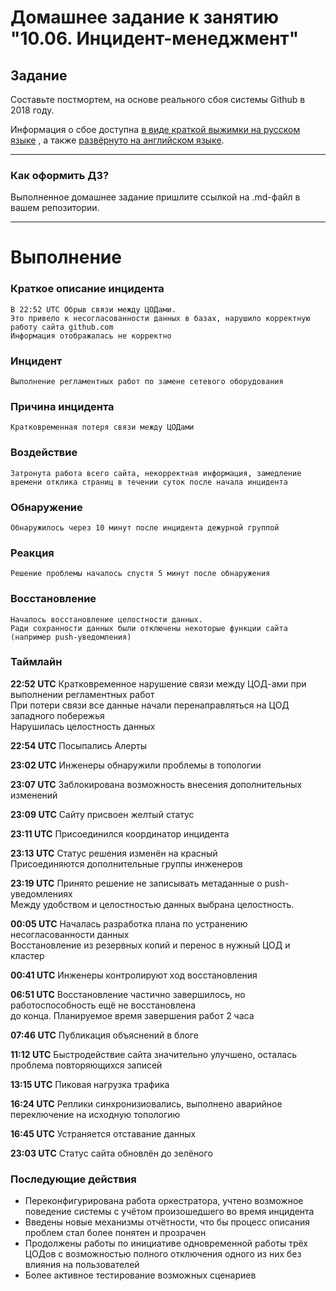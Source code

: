 # Домашнее задание к занятию "10.06. Инцидент-менеджмент"

## Задание 

Составьте постмортем, на основе реального сбоя системы Github в 2018 году.

Информация о сбое доступна [в виде краткой выжимки на русском языке](https://habr.com/ru/post/427301/) , а
также [развёрнуто на английском языке](https://github.blog/2018-10-30-oct21-post-incident-analysis/).

---

### Как оформить ДЗ?

Выполненное домашнее задание пришлите ссылкой на .md-файл в вашем репозитории.

---



# Выполнение

### Краткое описание инцидента
````
В 22:52 UTC Обрыв связи между ЦОДами.  
Это привело к несогласованности данных в базах, нарушило корректную работу сайта github.com  
Информация отображалась не корректно
````

### Инцидент
````
Выполнение регламентных работ по замене сетевого оборудования
````
### Причина инцидента
````
Кратковременная потеря связи между ЦОДами
````

### Воздействие
````
Затронута работа всего сайта, некорректная информация, замедление времени отклика страниц в течении суток после начала инцидента
````

### Обнаружение
````
Обнаружилось через 10 минут после инцидента дежурной группой
````
### Реакция
````
Решение проблемы началось спустя 5 минут после обнаружения
````
### Восстановление
````
Началось восстановление целостности данных.  
Ради сохранности данных были отключены некоторые функции сайта (например push-уведомления)
````
### Таймлайн

**22:52 UTC** Кратковременное нарушение связи между ЦОД-ами при выполнении регламентных работ  
При потери связи все данные начали перенаправляться на ЦОД западного побережья  
Нарушилась целостность данных

**22:54 UTC** Посыпались Алерты

**23:02 UTC** Инженеры обнаружили проблемы в топологии

**23:07 UTC** Заблокирована возможность внесения дополнительных изменений

**23:09 UTC** Сайту присвоен желтый статус

**23:11 UTC** Присоединился координатор инцидента

**23:13 UTC** Статус решения изменён на красный  
Присоединяются дополнительные группы инженеров  

**23:19 UTC** Принято решение не записывать метаданные о push-уведомлениях  
Между удобством и целостностью данных выбрана целостность.  

**00:05 UTC** Началась разработка плана по устранению несогласованности данных  
Восстановление из резервных копий и перенос в нужный ЦОД и кластер  

**00:41 UTC** Инженеры контролируют ход восстановления

**06:51 UTC** Восстановление частично завершилось, но работоспособность ещё не восстановлена  
до конца. Планируемое время завершения работ 2 часа

**07:46 UTC** Публикация объяснений в блоге

**11:12 UTC** Быстродействие сайта значительно улучшено, осталась проблема повторяющихся записей

**13:15 UTC** Пиковая нагрузка трафика

**16:24 UTC** Реплики синхронизиовались, выполнено аварийное переключение на исходную топологию

**16:45 UTC** Устраняется отставание данных

**23:03 UTC** Статус сайта обновлён до зелёного

### Последующие действия

- Переконфигурирована работа оркестратора, учтено возможное поведение системы с учётом произошедшего во время инцидента  
- Введены новые механизмы отчётности, что бы процесс описания проблем стал более понятен и прозрачен  
- Продолжены работы по инициативе одновременной работы трёх ЦОДов с возможностью полного отключения одного из них без влияния на пользователей  
- Более активное тестирование возможных сценариев  



